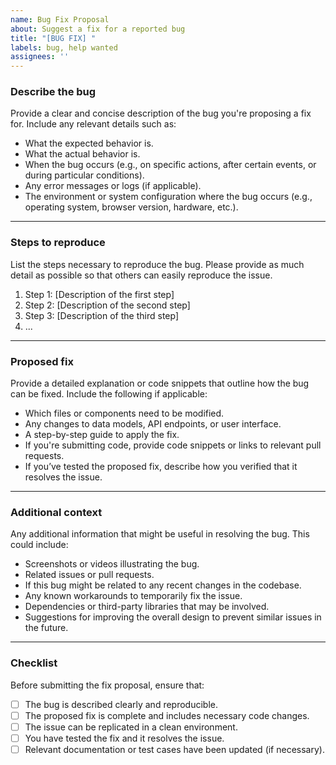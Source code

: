 ```yaml
---
name: Bug Fix Proposal
about: Suggest a fix for a reported bug
title: "[BUG FIX] "
labels: bug, help wanted
assignees: ''
---
```


### Describe the bug

Provide a clear and concise description of the bug you're proposing a fix for. Include any relevant details such as:

- What the expected behavior is.
- What the actual behavior is.
- When the bug occurs (e.g., on specific actions, after certain events, or during particular conditions).
- Any error messages or logs (if applicable).
- The environment or system configuration where the bug occurs (e.g., operating system, browser version, hardware, etc.).

---

### Steps to reproduce

List the steps necessary to reproduce the bug. Please provide as much detail as possible so that others can easily reproduce the issue.

1. Step 1: [Description of the first step]
2. Step 2: [Description of the second step]
3. Step 3: [Description of the third step]
4. ...

---

### Proposed fix

Provide a detailed explanation or code snippets that outline how the bug can be fixed. Include the following if applicable:

- Which files or components need to be modified.
- Any changes to data models, API endpoints, or user interface.
- A step-by-step guide to apply the fix.
- If you're submitting code, provide code snippets or links to relevant pull requests.
- If you’ve tested the proposed fix, describe how you verified that it resolves the issue.

---

### Additional context

Any additional information that might be useful in resolving the bug. This could include:

- Screenshots or videos illustrating the bug.
- Related issues or pull requests.
- If this bug might be related to any recent changes in the codebase.
- Any known workarounds to temporarily fix the issue.
- Dependencies or third-party libraries that may be involved.
- Suggestions for improving the overall design to prevent similar issues in the future.

---

### Checklist

Before submitting the fix proposal, ensure that:

- [ ] The bug is described clearly and reproducible.
- [ ] The proposed fix is complete and includes necessary code changes.
- [ ] The issue can be replicated in a clean environment.
- [ ] You have tested the fix and it resolves the issue.
- [ ] Relevant documentation or test cases have been updated (if necessary).
